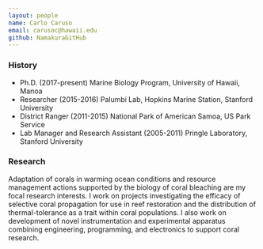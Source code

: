 ```yaml
---
layout: people
name: Carlo Caruso
email: carusoc@hawaii.edu
github: NamakuraGitHub
---
```


### History

- Ph.D. (2017-present) Marine Biology Program, University of Hawaii, Manoa
- Researcher (2015-2016) Palumbi Lab, Hopkins Marine Station, Stanford University
- District Ranger (2011-2015) National Park of American Samoa, US Park Service
- Lab Manager and Research Assistant (2005-2011) Pringle Laboratory, Stanford University

### Research

Adaptation of corals in warming ocean conditions and resource management actions supported by the biology of coral bleaching are my focal research interests.  I work on projects investigating the efficacy of selective coral propagation for use in reef restoration and the distribution of thermal-tolerance as a trait within coral populations.  I also work on development of novel instrumentation and experimental apparatus combining engineering, programming, and electronics to support coral research.
